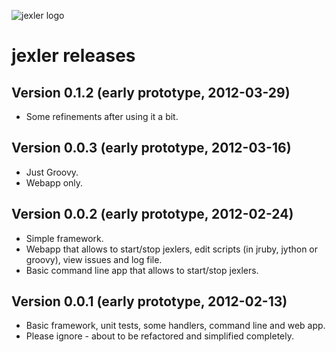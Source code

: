 ![jexler logo](http://www.jexler.net/jexler.jpg)

jexler releases
===============

Version 0.1.2 (early prototype, 2012-03-29)
-------------------------------------------

* Some refinements after using it a bit.

Version 0.0.3 (early prototype, 2012-03-16)
-------------------------------------------

* Just Groovy.
* Webapp only.

Version 0.0.2 (early prototype, 2012-02-24)
-------------------------------------------

* Simple framework.
* Webapp that allows to start/stop jexlers, edit scripts
  (in jruby, jython or groovy), view issues and log file.
* Basic command line app that allows to start/stop jexlers.

Version 0.0.1 (early prototype, 2012-02-13)
-------------------------------------------

* Basic framework, unit tests, some handlers, command line and web app.
* Please ignore - about to be refactored and simplified completely.
